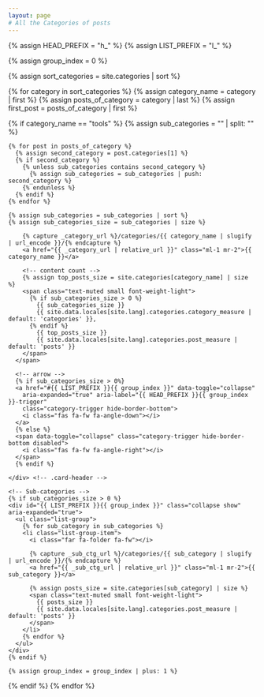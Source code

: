 ```yaml
---
layout: page
# All the Categories of posts
---
```


{% assign HEAD_PREFIX = "h_" %}
{% assign LIST_PREFIX = "l_" %}

{% assign group_index = 0 %}

{% assign sort_categories = site.categories | sort %}

{% for category in sort_categories %}
  {% assign category_name = category | first %}
  {% assign posts_of_category = category | last %}
  {% assign first_post = posts_of_category | first %}

  {% if category_name == "tools" %}
    {% assign sub_categories = "" | split: "" %}

    {% for post in posts_of_category %}
      {% assign second_category = post.categories[1] %}
      {% if second_category %}
        {% unless sub_categories contains second_category %}
          {% assign sub_categories = sub_categories | push: second_category %}
        {% endunless %}
      {% endif %}
    {% endfor %}

    {% assign sub_categories = sub_categories | sort %}
    {% assign sub_categories_size = sub_categories | size %}

  <div class="card categories">
    <!-- top-category -->
    <div id="{{ HEAD_PREFIX }}{{ group_index }}"
      class="card-header d-flex justify-content-between hide-border-bottom">
      <span>
        <i class="far fa-folder{% if sub_categories_size > 0 %}-open{% endif %} fa-fw"></i>

        {% capture _category_url %}/categories/{{ category_name | slugify | url_encode }}/{% endcapture %}
        <a href="{{ _category_url | relative_url }}" class="ml-1 mr-2">{{ category_name }}</a>

        <!-- content count -->
        {% assign top_posts_size = site.categories[category_name] | size %}
        <span class="text-muted small font-weight-light">
          {% if sub_categories_size > 0 %}
            {{ sub_categories_size }}
            {{ site.data.locales[site.lang].categories.category_measure | default: 'categories' }},
          {% endif %}
            {{ top_posts_size }}
            {{ site.data.locales[site.lang].categories.post_measure | default: 'posts' }}
        </span>
      </span>

      <!-- arrow -->
      {% if sub_categories_size > 0%}
      <a href="#{{ LIST_PREFIX }}{{ group_index }}" data-toggle="collapse"
        aria-expanded="true" aria-label="{{ HEAD_PREFIX }}{{ group_index }}-trigger"
        class="category-trigger hide-border-bottom">
        <i class="fas fa-fw fa-angle-down"></i>
      </a>
      {% else %}
      <span data-toggle="collapse" class="category-trigger hide-border-bottom disabled">
        <i class="fas fa-fw fa-angle-right"></i>
      </span>
      {% endif %}

    </div> <!-- .card-header -->

    <!-- Sub-categories -->
    {% if sub_categories_size > 0 %}
    <div id="{{ LIST_PREFIX }}{{ group_index }}" class="collapse show" aria-expanded="true">
      <ul class="list-group">
        {% for sub_category in sub_categories %}
        <li class="list-group-item">
          <i class="far fa-folder fa-fw"></i>

          {% capture _sub_ctg_url %}/categories/{{ sub_category | slugify | url_encode }}/{% endcapture %}
          <a href="{{ _sub_ctg_url | relative_url }}" class="ml-1 mr-2">{{ sub_category }}</a>

          {% assign posts_size = site.categories[sub_category] | size %}
          <span class="text-muted small font-weight-light">
            {{ posts_size }}
            {{ site.data.locales[site.lang].categories.post_measure | default: 'posts' }}
          </span>
        </li>
        {% endfor %}
      </ul>
    </div>
    {% endif %}

  </div> <!-- .card -->

    {% assign group_index = group_index | plus: 1 %}

  {% endif %}
{% endfor %}
